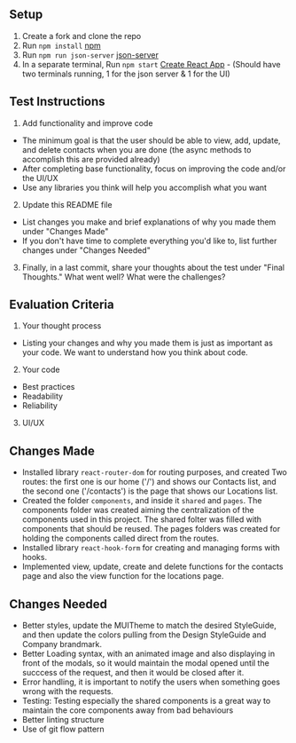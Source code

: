 ## Setup
1. Create a fork and clone the repo
2. Run `npm install` [npm](https://docs.npmjs.com/cli/install)
3. Run `npm run json-server` [json-server](https://www.npmjs.com/package/json-server)
4. In a separate terminal, Run `npm start` [Create React App](https://github.com/facebook/create-react-app) - (Should have two terminals running, 1 for the json server & 1 for the UI)


## Test Instructions
1. Add functionality and improve code
  - The minimum goal is that the user should be able to view, add, update, and delete contacts when you are done (the async methods to accomplish this are provided already)
  - After completing base functionality, focus on improving the code and/or the UI/UX
  - Use any libraries you think will help you accomplish what you want
2. Update this README file
  - List changes you make and brief explanations of why you made them under "Changes Made"
  - If you don't have time to complete everything you'd like to, list further changes under "Changes Needed"
3. Finally, in a last commit, share your thoughts about the test under "Final Thoughts." What went well? What were the challenges?

## Evaluation Criteria
1. Your thought process
  - Listing your changes and why you made them is just as important as your code. We want to understand how you think about code.
2. Your code
  - Best practices
  - Readability
  - Reliability
3. UI/UX



## Changes Made
- Installed library ```react-router-dom``` for routing purposes, and created Two routes: the first one is our home ('/') and shows our Contacts list, and the second one ('/contacts') is the page that shows our Locations list.
- Created the folder ```components```, and inside it ```shared``` and ```pages```. The components folder was created aiming the centralization of the components used in this project. The shared folter was filled with components that should be reused. The pages folders was created for holding the components called direct from the routes.
- Installed library ```react-hook-form``` for creating and managing forms with hooks.
- Implemented view, update, create and delete functions for the contacts page and also the view function for the locations page.

## Changes Needed

- Better styles, update the MUITheme to match the desired StyleGuide, and then update the colors pulling from the Design StyleGuide and Company brandmark.
- Better Loading syntax, with an animated image and also displaying in front of the modals, so it would maintain the modal opened until the succcess of the request, and then it would be closed after it.
- Error handling, it is important to notify the users when something goes wrong with the requests.
- Testing: Testing especially the shared components is a great way to maintain the core components away from bad behaviours
- Better linting structure
- Use of git flow pattern 


